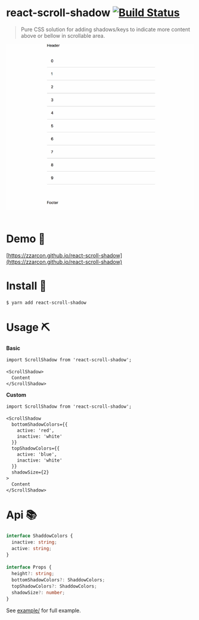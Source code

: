 # react-scroll-shadow [![Build Status](https://travis-ci.org/zzarcon/react-scroll-shadow.svg?branch=master)](https://travis-ci.org/zzarcon/react-scroll-shadow)
> Pure CSS solution for adding shadows/keys to indicate more content above or bellow in scrollable area.

<div align="center">
  <img src="demo.gif" alt="demo">
  <br><br>
</div>

# Demo 🍿

[https://zzarcon.github.io/react-scroll-shadow](https://zzarcon.github.io/react-scroll-shadow)

# Install 🚀

```
$ yarn add react-scroll-shadow
```

# Usage ⛏

**Basic** 

```tsx
import ScrollShadow from 'react-scroll-shadow';

<ScrollShadow>
  Content
</ScrollShadow>
```

**Custom**

```tsx
import ScrollShadow from 'react-scroll-shadow';

<ScrollShadow
  bottomShadowColors={{
    active: 'red',
    inactive: 'white'
  }}
  topShadowColors={{
    active: 'blue',
    inactive: 'white'
  }}
  shadowSize={2}
>
  Content
</ScrollShadow>
```

# Api 📚

```ts
interface ShaddowColors {
  inactive: string;
  active: string;
}

interface Props {
  height?: string;
  bottomShadowColors?: ShaddowColors;
  topShadowColors?: ShaddowColors;
  shadowSize?: number;
}
```

See [example/](https://github.com/zzarcon/react-scroll-shadow/tree/master/example) for full example.